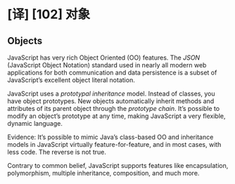 # [译] [102] 对象

## Objects

JavaScript has very rich Object Oriented (OO) features. The _JSON_ (JavaScript Object Notation) standard used in nearly all modern web applications for both communication and data persistence is a subset of JavaScript’s excellent object literal notation.

JavaScript uses a _prototypal inheritance_ model. Instead of classes, you have object prototypes. New objects automatically inherit methods and attributes of its parent object through the _prototype chain_. It’s possible to modify an object’s prototype at any time, making JavaScript a very flexible, dynamic language.

Evidence: It’s possible to mimic Java’s class-based OO and inheritance models in JavaScript virtually feature-for-feature, and in most cases, with less code. The reverse is not true.

Contrary to common belief, JavaScript supports features like encapsulation, polymorphism, multiple inheritance, composition, and much more.
